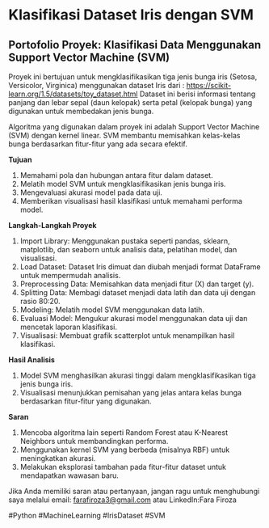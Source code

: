 # Klasifikasi Dataset Iris dengan SVM   
## Portofolio Proyek: Klasifikasi Data Menggunakan Support Vector Machine (SVM)

Proyek ini bertujuan untuk mengklasifikasikan tiga jenis bunga iris (Setosa, Versicolor, Virginica) menggunakan dataset Iris dari : https://scikit-learn.org/1.5/datasets/toy_dataset.html
Dataset ini berisi informasi tentang panjang dan lebar sepal (daun kelopak) serta petal (kelopak bunga) yang digunakan untuk membedakan jenis bunga.

Algoritma yang digunakan dalam proyek ini adalah Support Vector Machine (SVM) dengan kernel linear. SVM membantu memisahkan kelas-kelas bunga berdasarkan fitur-fitur yang ada secara efektif.

**Tujuan**
1. Memahami pola dan hubungan antara fitur dalam dataset.
2. Melatih model SVM untuk mengklasifikasikan jenis bunga iris.
3. Mengevaluasi akurasi model pada data uji.
4. Memberikan visualisasi hasil klasifikasi untuk memahami performa model.

**Langkah-Langkah Proyek**
1. Import Library: Menggunakan pustaka seperti pandas, sklearn, matplotlib, dan seaborn untuk analisis data, pelatihan model, dan visualisasi.
2. Load Dataset: Dataset Iris dimuat dan diubah menjadi format DataFrame untuk mempermudah analisis.
3. Preprocessing Data: Memisahkan data menjadi fitur (X) dan target (y).
4. Splitting Data: Membagi dataset menjadi data latih dan data uji dengan rasio 80:20.
5. Modeling: Melatih model SVM menggunakan data latih. 
6. Evaluasi Model: Mengukur akurasi model menggunakan data uji dan mencetak laporan klasifikasi.
7. Visualisasi: Membuat grafik scatterplot untuk menampilkan hasil klasifikasi.

**Hasil Analisis**
1. Model SVM menghasilkan akurasi tinggi dalam mengklasifikasikan tiga jenis bunga iris.
2. Visualisasi menunjukkan pemisahan yang jelas antara kelas bunga berdasarkan fitur-fitur yang digunakan.

**Saran**

1. Mencoba algoritma lain seperti Random Forest atau K-Nearest Neighbors untuk membandingkan performa.
2. Menggunakan kernel SVM yang berbeda (misalnya RBF) untuk meningkatkan akurasi.
3. Melakukan eksplorasi tambahan pada fitur-fitur dataset untuk mendapatkan wawasan baru.

Jika Anda memiliki saran atau pertanyaan, jangan ragu untuk menghubungi saya melalui email:
farafiroza3@gmail.com
atau LinkedIn:Fara Firoza

#Python #MachineLearning #IrisDataset #SVM
